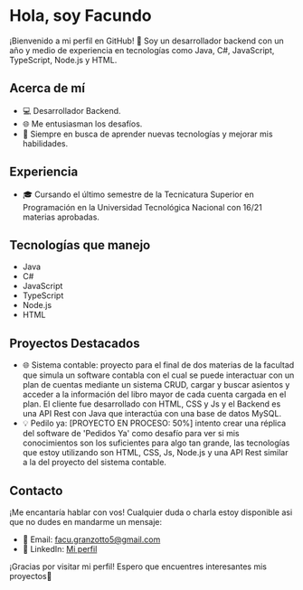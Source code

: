 # Hola, soy Facundo

¡Bienvenido a mi perfil en GitHub! 👋 Soy un desarrollador backend con un año y medio de experiencia en tecnologías como Java, C#, JavaScript, TypeScript, Node.js y HTML.

## Acerca de mí

- 💻 Desarrollador Backend.
- 🌐 Me entusiasman los desafíos.
- 🚀 Siempre en busca de aprender nuevas tecnologías y mejorar mis habilidades.

## Experiencia

- 🎓 Cursando el último semestre de la Tecnicatura Superior en Programación en la Universidad Tecnológica Nacional con 16/21 materias aprobadas.

## Tecnologías que manejo

- Java
- C#
- JavaScript
- TypeScript
- Node.js
- HTML

## Proyectos Destacados

- 🌐 Sistema contable: proyecto para el final de dos materias de la facultad que simula un software contabla con el cual se puede interactuar con un plan de cuentas mediante un sistema CRUD, cargar y buscar asientos y acceder a la información del libro mayor de cada cuenta cargada en el plan. El cliente fue desarrollado con HTML, CSS y Js y el Backend es una API Rest con Java que interactúa con una base de datos MySQL.
- 💡 Pedilo ya: [PROYECTO EN PROCESO: 50%] intento crear una réplica del software de 'Pedidos Ya' como desafío para ver si mis conocimientos son los suficientes para algo tan grande, las tecnologías que estoy utilizando son HTML, CSS, Js, Node.js y una API Rest similar a la del proyecto del sistema contable.

## Contacto

¡Me encantaría hablar con vos! Cualquier duda o charla estoy disponible asi que no dudes en mandarme un mensaje:

- 📧 Email: facu.granzotto5@gmail.com
- 💼 LinkedIn: [Mi perfil](https://www.linkedin.com/in/facundo-granzotto/)

¡Gracias por visitar mi perfil! Espero que encuentres interesantes mis proyectos🚀
